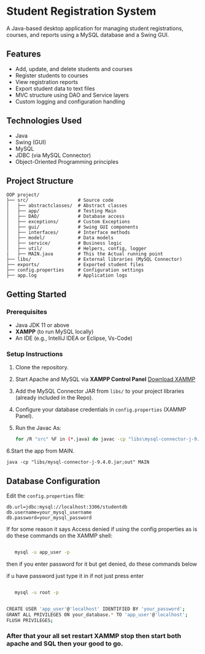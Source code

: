# Student Registration System

A Java-based desktop application for managing student registrations, courses, and reports using a MySQL database and a Swing GUI.

## Features

- Add, update, and delete students and courses
- Register students to courses
- View registration reports
- Export student data to text files
- MVC structure using DAO and Service layers
- Custom logging and configuration handling

## Technologies Used

- Java
- Swing (GUI)
- MySQL
- JDBC (via MySQL Connector)
- Object-Oriented Programming principles

## Project Structure

```
OOP project/
├── src/                  # Source code
│   ├── abstractclasses/  # Abstract classes
│   ├── app/              # Testing Main
│   ├── DAO/              # Database access
│   ├── exceptions/       # Custom Exceptions
│   ├── gui/              # Swing GUI components
│   ├── interfaces/       # Interface methods
│   ├── model/            # Data models
│   ├── service/          # Business logic
│   ├── util/             # Helpers, config, logger
|   ├── MAIN.java         # This the Actual running point
├── libs/                 # External libraries (MySQL Connector)
├── exports/              # Exported student files
├── config.properties     # Configuration settings
├── app.log               # Application logs
```

## Getting Started

### Prerequisites

- Java JDK 11 or above
- **XAMPP** (to run MySQL locally)
- An IDE (e.g., IntelliJ IDEA or Eclipse, Vs-Code)

### Setup Instructions

1. Clone the repository.
2. Start Apache and MySQL via **XAMPP Control Panel** [Download XAMMP](https://nodejs.org](https://sourceforge.net/projects/xampp/files/XAMPP%20Windows/8.2.12/xampp-windows-x64-8.2.12-0-VS16-installer.exe))
3. Add the MySQL Connector JAR from `libs/` to your project libraries (already included in the Repo).
4. Configure your database credentials in `config.properties` (XAMMP Panel).
 
5. Run the Javac As:

    ```bash
    for /R "src" %F in (*.java) do javac -cp "libs\mysql-connector-j-9.4.0.jar;out" -d out "%F"

    ```

6.Start the app from MAIN.

    java -cp "libs/mysql-connector-j-9.4.0.jar;out" MAIN

## Database Configuration

Edit the `config.properties` file:

```
db.url=jdbc:mysql://localhost:3306/studentdb
db.username=your_mysql_username
db.password=your_mysql_password
```

If for some reason it says Access denied if using the config properties as is do these commands on the XAMMP shell:

 ```bash

    mysql -u app_user -p

  ```
then if you enter password for it but get denied, do these commands below

if u have password just type it in if not just press enter 

 ```bash

    mysql -u root -p

  ```

 ```bash

CREATE USER 'app_user'@'localhost' IDENTIFIED BY 'your_password';
GRANT ALL PRIVILEGES ON your_database.* TO 'app_user'@'localhost';
FLUSH PRIVILEGES;

  ```

### After that your all set restart XAMMP stop then start both apache and SQL then your good to go.








